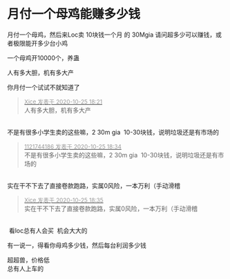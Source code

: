 # 月付一个母鸡能赚多少钱


月付一个母鸡，然后来Loc卖 10块钱一个月 的 30Mgia 请问超多少可以赚钱，或者极限能开多少台小鸡

一个母鸡开10000个，养蛊

人有多大胆，机有多大产<img src="static/image/smiley/default/lol.gif" smilieid="12" border="0" alt="" />

你月付一个试试不就知道了

<div class="quote"><blockquote><font size="2"><a href="https://www.hostloc.com/forum.php?mod=redirect&amp;goto=findpost&amp;pid=9350674&amp;ptid=758337" target="_blank"><font color="#999999">Xice 发表于 2020-10-25 18:21</font></a></font><br />
人有多大胆，机有多大产</blockquote></div><br />
不是有很多小学生卖的这些嘛，2 30m gia&nbsp;&nbsp;10-30块钱，说明垃圾还是有市场的

<div class="quote"><blockquote><font size="2"><a href="https://www.hostloc.com/forum.php?mod=redirect&amp;goto=findpost&amp;pid=9350711&amp;ptid=758337" target="_blank"><font color="#999999">1121744186 发表于 2020-10-25 18:34</font></a></font><br />
不是有很多小学生卖的这些嘛，2 30m gia&nbsp;&nbsp;10-30块钱，说明垃圾还是有市场的</blockquote></div><br />
实在干不下去了直接卷款跑路，实属0风险，一本万利（手动滑稽<img id="aimg_hCzQc" onclick="zoom(this, this.src, 0, 0, 0)" class="zoom" src="https://cdn.jsdelivr.net/gh/hishis/forum-master/public/images/patch.gif" onmouseover="img_onmouseoverfunc(this)" onload="thumbImg(this)" border="0" alt="" />

<div class="quote"><blockquote><font size="2"><a href="https://www.hostloc.com/forum.php?mod=redirect&amp;goto=findpost&amp;pid=9350715&amp;ptid=758337" target="_blank"><font color="#999999">Xice 发表于 2020-10-25 18:35</font></a></font><br />
实在干不下去了直接卷款跑路，实属0风险，一本万利（手动滑稽</blockquote></div><br />
<img src="static/image/smiley/default/lol.gif" smilieid="12" border="0" alt="" /> 看loc总有人会买&nbsp;&nbsp;机会大大的

有一说一，得看你母鸡多少钱，然后每台利润多少钱

超超兽，价格低<br />
总有人上车的
